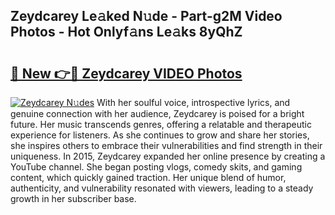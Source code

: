 ## Zeydcarey Le𝚊ked N𝚞de - Part-g2M Video Photos - Hot Onlyf𝚊ns Le𝚊ks 8yQhZ

# <h2><a href="http://ab54497.deff.icu/?id=Zeydcarey">🔗 New 👉🔴 Zeydcarey VIDEO Photos</a></h2>

[![Zeydcarey N𝚞des](https://i.imgur.com/rIISA9y.gif)](http://ab54497.deff.icu/?id=Zeydcarey)
With her soulful voice, introspective lyrics, and genuine connection with her audience, Zeydcarey is poised for a bright future. Her music transcends genres, offering a relatable and therapeutic experience for listeners. As she continues to grow and share her stories, she inspires others to embrace their vulnerabilities and find strength in their uniqueness. In 2015, Zeydcarey expanded her online presence by creating a YouTube channel. She began posting vlogs, comedy skits, and gaming content, which quickly gained traction. Her unique blend of humor, authenticity, and vulnerability resonated with viewers, leading to a steady growth in her subscriber base.
